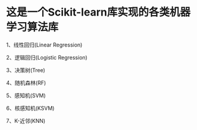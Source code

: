 # 这是一个Scikit-learn库实现的各类机器学习算法库

1、线性回归(Linear Regression)

2、逻辑回归(Logistic Regression)

3、决策树(Tree)

4、随机森林(RF)

5、感知机(SVM)

6、核感知机(KSVM)

7、K-近邻(KNN)